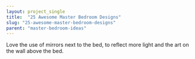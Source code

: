 ```yaml
---
layout: project_single
title:  "25 Awesome Master Bedroom Designs"
slug: "25-awesome-master-bedroom-designs"
parent: "master-bedroom-ideas"
---
```

Love the use of mirrors next to the bed, to reflect more light and the art on the wall above the bed.